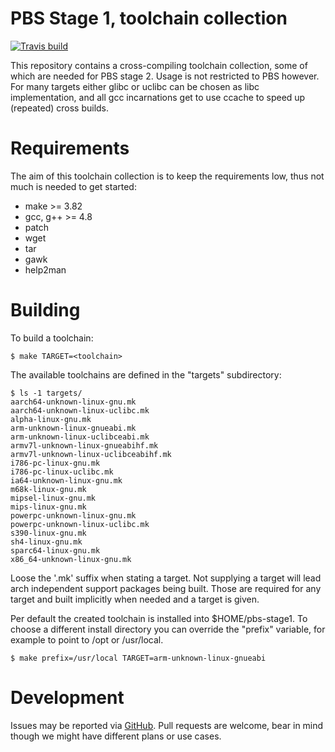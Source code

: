 PBS Stage 1, toolchain collection
=================================
[![Travis build][travis-badge]][travis]

This repository contains a cross-compiling toolchain collection, some of which
are needed for PBS stage 2. Usage is not restricted to PBS however. For many
targets either glibc or uclibc can be chosen as libc implementation, and all gcc
incarnations get to use ccache to speed up (repeated) cross builds.

Requirements
============

The aim of this toolchain collection is to keep the requirements low, thus not
much is needed to get started:

- make >= 3.82
- gcc, g++ >= 4.8
- patch
- wget
- tar
- gawk
- help2man

Building
========

To build a toolchain:

	$ make TARGET=<toolchain>

The available toolchains are defined in the "targets" subdirectory:

	$ ls -1 targets/
	aarch64-unknown-linux-gnu.mk
	aarch64-unknown-linux-uclibc.mk
	alpha-linux-gnu.mk
	arm-unknown-linux-gnueabi.mk
	arm-unknown-linux-uclibceabi.mk
	armv7l-unknown-linux-gnueabihf.mk
	armv7l-unknown-linux-uclibceabihf.mk
	i786-pc-linux-gnu.mk
	i786-pc-linux-uclibc.mk
	ia64-unknown-linux-gnu.mk
	m68k-linux-gnu.mk
	mipsel-linux-gnu.mk
	mips-linux-gnu.mk
	powerpc-unknown-linux-gnu.mk
	powerpc-unknown-linux-uclibc.mk
	s390-linux-gnu.mk
	sh4-linux-gnu.mk
	sparc64-linux-gnu.mk
	x86_64-unknown-linux-gnu.mk

Loose the '.mk' suffix when stating a target. Not supplying a target will lead
arch independent support packages being built. Those are required for any target
and built implicitly when needed and a target is given.

Per default the created toolchain is installed into $HOME/pbs-stage1. To
choose a different install directory you can override the "prefix" variable,
for example to point to /opt or /usr/local.

	$ make prefix=/usr/local TARGET=arm-unknown-linux-gnueabi

Development
===========

Issues may be reported via [GitHub][bugs-github]. Pull requests are welcome,
bear in mind though we might have different plans or use cases.

  [bugs-github]: https://github.com/avionic-design/pbs-stage1/issues
  [travis]: https://travis-ci.org/avionic-design/pbs-stage1
  [travis-badge]: https://travis-ci.org/avionic-design/pbs-stage1.svg?branch=master
